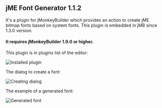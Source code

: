 
## jME Font Generator 1.1.2

It's a plugin for jMonkeyBuilder which provides an action to create jME bitmap fonts based on system fonts.
This plugin is embedded in jMB since 1.3.0 version.

#### It requires jMonkeyBuilder 1.9.0 or higher.

This plugin is in plugins list of the editor:

![Installed plugin](https://i.imgur.com/EnEF1OI.png)

The dialog to create a font:

![Creating dialog](http://i.imgur.com/eW6Hhc5.png)

The example of a generated font:

![Generated font](http://i.imgur.com/hFbGdQE.png)